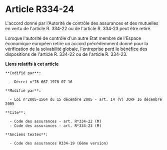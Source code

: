 # Article R334-24

L'accord donné par l'Autorité de contrôle des assurances et des mutuelles en vertu de l'article R. 334-22 ou de l'article R.
334-23 peut être retiré.

Lorsque l'autorité de contrôle d'un autre Etat membre de l'Espace économique européen retire un accord précédemment donné
pour la vérification de la solvabilité globale, l'entreprise perd le bénéfice des dispositions de l'article R. 334-22 ou de
l'article R. 334-23.

**Liens relatifs à cet article**

	**Codifié par**:

	  - Décret n°76-667 1976-07-16

	**Modifié par**:

	  - Loi n°2005-1564 du 15 décembre 2005 - art. 14 (V) JORF 16 décembre 2005

	**Cite**:

	  - Code des assurances - art. R*334-22 (M)
	  - Code des assurances - art. R*334-23 (M)

	**Anciens textes**:

	  - Code des assurances R334-19 (6ème version)
